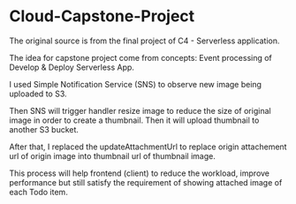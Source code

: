 # Cloud-Capstone-Project

The original source is from the final project of C4 - Serverless application.

The idea for capstone project come from concepts: Event processing of Develop & Deploy Serverless App.

I used Simple Notification Service (SNS) to observe new image being uploaded to S3.

Then SNS will trigger handler resize image to reduce the size of original image in order to create a thumbnail. Then it will upload thumbnail to another S3 bucket.

After that, I replaced the updateAttachmentUrl to replace origin attachement url of origin image into thumbnail url of thumbnail image.

This process will help frontend (client) to reduce the workload, improve performance but still satisfy the requirement of showing attached image of each Todo item.